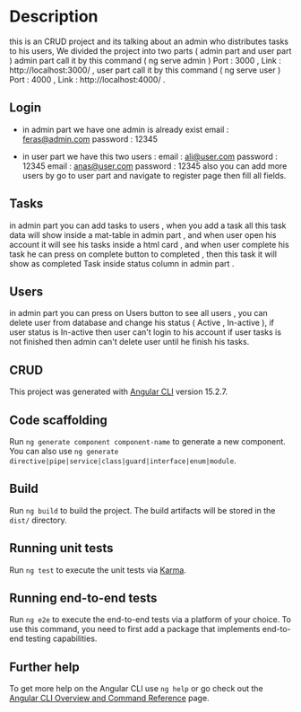# Description
this is an CRUD project and its talking about an admin who distributes tasks to his users,
We divided the project into two parts ( admin part and user part )
admin part call it by this command ( ng serve admin )
   Port : 3000  ,   Link : http://localhost:3000/ ,
user part call it by this command ( ng serve user )
   Port : 4000  ,   Link : http://localhost:4000/ .

## Login
* in admin part we have one admin is already exist
    email : feras@admin.com
    password : 12345


* in user part we have this two users :
    email : ali@user.com
	password : 12345
	email : anas@user.com
	password : 12345
also you can add more users by go to user part and navigate to register page then fill all fields.


## Tasks
in admin part you can add tasks to users ,
when you add a task all this task data will show inside a mat-table in admin part ,
and when user open his account it will see his tasks inside a html card ,
and when user complete his task he can press on complete button to completed ,
then this task it will show as completed Task inside status column in admin part .

## Users
in admin part you can press on Users button to see all users ,
you can delete user from database and change his status ( Active , In-active ),
if user status is In-active then user can't login to his account
if user tasks is not finished then admin can't delete user until he finish his tasks.



## CRUD

This project was generated with [Angular CLI](https://github.com/angular/angular-cli) version 15.2.7.


## Code scaffolding

Run `ng generate component component-name` to generate a new component. You can also use `ng generate directive|pipe|service|class|guard|interface|enum|module`.

## Build

Run `ng build` to build the project. The build artifacts will be stored in the `dist/` directory.

## Running unit tests

Run `ng test` to execute the unit tests via [Karma](https://karma-runner.github.io).

## Running end-to-end tests

Run `ng e2e` to execute the end-to-end tests via a platform of your choice. To use this command, you need to first add a package that implements end-to-end testing capabilities.

## Further help

To get more help on the Angular CLI use `ng help` or go check out the [Angular CLI Overview and Command Reference](https://angular.io/cli) page.
